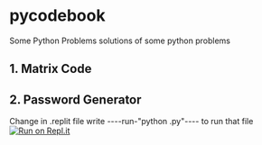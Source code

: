 # pycodebook
Some Python Problems
solutions of some python problems 
## 1. Matrix Code
## 2. Password Generator
Change in .replit file write ----run-"python <python-Script-name>.py"---- to run that file
[![Run on Repl.it](https://repl.it/badge/github/rahul0101rock/pycodebook)](https://repl.it/github/rahul0101rock/pycodebook)
